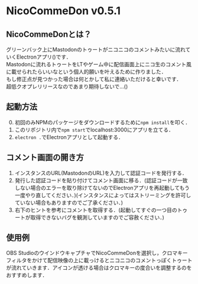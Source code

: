 # NicoCommeDon v0.5.1

## NicoCommeDonとは？
グリーンバック上にMastodonのトゥートがニコニコのコメントみたいに流れていくElectronアプリ()です．<br>
Mastodonに流れるトゥートをLTやゲーム中に配信画面上にニコ生のコメント風に載せられたらいいなという個人的願いを叶えるために作りました．<br>
もし修正点が見つかった場合は何とかして私に連絡いただけると幸いです．<br>
超低クオプレリリースなのであまり期待しないで…()

## 起動方法
0. 初回のみNPMのパッケージをダウンロードするために`npm install`を叩く．
1. このリポジトリ内で`npm start`でlocalhost:3000にアプリを立てる．
2. `electron .`でElectronアプリとして起動する．

## コメント画面の開き方
1. インスタンスのURL(MastodonのURL)を入力して認証コードを発行する．
2. 発行した認証コードを貼り付けてコメント画面に移る．(認証コードが一致しない場合のエラーを取り除けてないのでElectronアプリを再起動してもう一度やり直してください．)(インスタンスによってはストリーミングを許可していない場合もありますのでご了承ください．)
3. 右下のヒントを参考にコメントを取得する．(起動してすぐの一つ目のトゥートが取得できないバグを観測していますのでご容赦ください．)

## 使用例
OBS StudioのウインドウキャプチャでNicoCommeDonを選択し，クロマキーフィルタをかけて配信映像の上に載っけるとニコニコのコメントっぽくトゥートが流れていきます．アイコンが透ける場合はクロマキーの度合いを調整するのをおすすめします．
